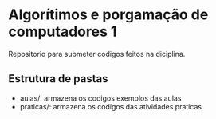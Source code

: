 # Algorítimos e porgamação de computadores 1

Repositorio para submeter codigos feitos na diciplina.

## Estrutura de pastas

* aulas/: armazena os codigos exemplos das aulas
* praticas/: armazena os codigos das atividades praticas
